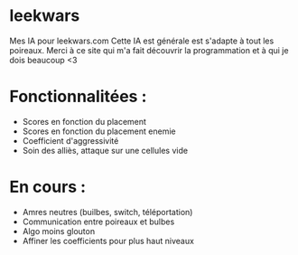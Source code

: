 # leekwars
Mes IA pour leekwars.com
Cette IA est générale est s'adapte à tout les poireaux.
Merci à ce site qui m'a fait découvrir la programmation et à qui je dois beaucoup <3


# Fonctionnalitées :
- Scores en fonction du placement
- Scores en fonction du placement enemie
- Coefficient d'aggressivité
- Soin des alliès, attaque sur une cellules vide

# En cours :
- Amres neutres (builbes, switch, téléportation)
- Communication entre poireaux et bulbes
- Algo moins glouton
- Affiner les coefficients pour plus haut niveaux
